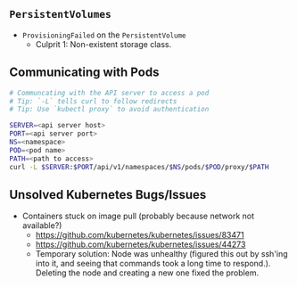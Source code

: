 
## `PersistentVolumes`
* `ProvisioningFailed` on the `PersistentVolume`
  * Culprit 1: Non-existent storage class.


## Communicating with Pods

```sh
# Communcating with the API server to access a pod
# Tip: `-L` tells curl to follow redirects
# Tip: Use `kubectl proxy` to avoid authentication

SERVER=<api server host>
PORT=<api server port>
NS=<namespace>
POD=<pod name>
PATH=<path to access>
curl -L $SERVER:$PORT/api/v1/namespaces/$NS/pods/$POD/proxy/$PATH

```

## Unsolved Kubernetes Bugs/Issues

* Containers stuck on image pull (probably because network not available?)
  - https://github.com/kubernetes/kubernetes/issues/83471
  - https://github.com/kubernetes/kubernetes/issues/44273
  * Temporary solution: Node was unhealthy (figured this out by ssh'ing into
    it, and seeing that commands took a long time to respond.). Deleting the
    node and creating a new one fixed the problem.



